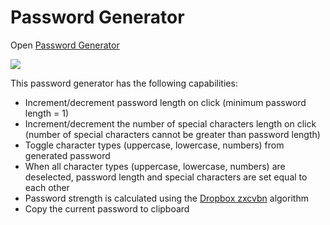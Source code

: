 <h1>Password Generator</h1>
<p>Open <a href="https://uxhawk.github.io/gw-hmwk-03-pw-gen-alt/">Password Generator</a></p>
<img src="https://lh3.googleusercontent.com/ILa3xCIk685fHydYdH0IJHSS8VVD8IxBb1m8it9IttyYt_XZ8-tyiHZ8XOVTDj1fvRrITYFjKH3mCF46MPRs-jzbzuQDyXVDYFdiWB7j9AtT7s4nrdl3Pf1FQTUYdJP5IKAG0Otv4G2qxNRpqq_Q0FPkS45sS1RrQeUzgAdfr51RsWxDUgep0WckqXxkjxqh8_w46z0YDsKW4r_XLZFuyf6iILfdxZWihh1sENsbQSHaHNbDtLVGCuSqe0QXQ_h1Ha8eLNSUHdhGPURax9F8KDu7jVOL2RnpDfgzshUt64M22gt9iamOMjK3ptW7nWIbgVRTfUbL7itAZY0hm2VikY6yMJBPDzNqvXJMXHcrLYAIsOn4NfkTOVpQKMv613S5NsHnzQ2-bCV7fSGTpCcbSlDcn_QnqnRG2xT4nkJKN-kXtTSKprklEoi38o5A8q9wg_6XfvMdS4mj2Hj36Ups_rNgn4FyPczFpLCj_cWOXgZ9jitg0eROxvB_Okuffr7HKhGOGwqtV_VzB2dKazeFZ6PMFliX6Heh74KMOsYlzQIMaT1aF-CQPuIDgx69DERGR39zBegNQ8qNHPaPYJiBSma-2vggJ_pH8LCkD2NoH6dCHsNb7L5wgGHIhA9A34K0R3FXdBb8A-xEDLt88d1N0qyXGXOrF7syQqDBfuOOyDBdvzBkrmHkMFBN3Dhopw=w861-h525-no" alt-text-="screenshot of password generator">
<p>This password generator has the following capabilities:</p>
<ul>
  <li>Increment/decrement password length on click (minimum password length = 1)</li>
  <li>Increment/decrement the number of special characters length on click (number of special characters cannot be
    greater than password length)</li>
  <li>Toggle character types (uppercase, lowercase, numbers) from generated password</li>
  <li>When all character types (uppercase, lowercase, numbers) are deselected, password length and special characters
    are set equal to each other</li>
  <li>Password strength is calculated using the <a href="https://github.com/dropbox/zxcvbn">Dropbox zxcvbn</a> algorithm
  </li>
  <li>Copy the current password to clipboard </li>

</ul>
